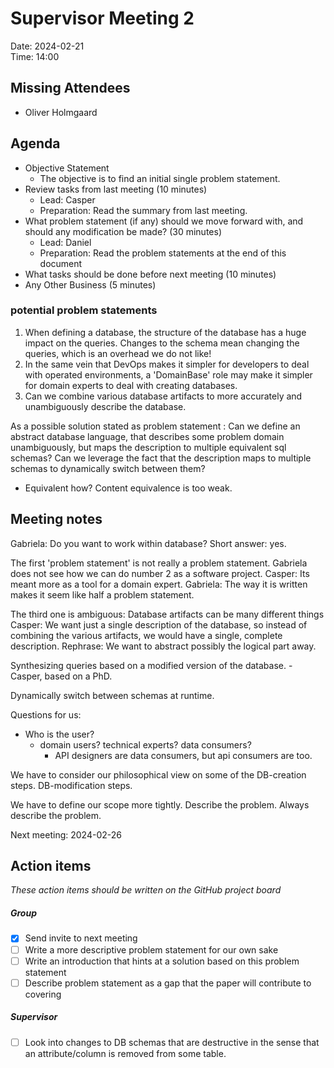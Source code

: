 # Supervisor Meeting 2
Date: 2024-02-21  
Time: 14:00  

## Missing Attendees
- Oliver Holmgaard

## Agenda
- Objective Statement
  - The objective is to find an initial single problem statement.
- Review tasks from last meeting (10 minutes)
  - Lead: Casper
  - Preparation: Read the summary from last meeting.
- What problem statement (if any) should we move forward with, and should any modification be made? (30 minutes)
  - Lead: Daniel
  - Preparation: Read the problem statements at the end of this document
- What tasks should be done before next meeting (10 minutes)
- Any Other Business (5 minutes)

### potential problem statements
1. When defining a database, the structure of the database has a huge impact on the queries. Changes to the schema mean changing the queries, which is an overhead we do not like!
2. In the same vein that DevOps makes it simpler for developers to deal with operated environments, a 'DomainBase' role may make it simpler for domain experts to deal with creating databases.
3. Can we combine various database artifacts to more accurately and unambiguously describe the database.

As a possible solution stated as problem statement :
Can we define an abstract database language, that describes some problem domain unambiguously, but maps the description to multiple equivalent sql schemas? Can we leverage the fact that the description maps to multiple schemas to dynamically switch between them?
- Equivalent how? Content equivalence is too weak.

## Meeting notes
Gabriela: Do you want to work within database? Short answer: yes.

The first 'problem statement' is not really a problem statement.
Gabriela does not see how we can do number 2 as a software project.
Casper: Its meant more as a tool for a domain expert.
Gabriela: The way it is written makes it seem like half a problem statement.

The third one is ambiguous: Database artifacts can be many different things
Casper: We want just a single description of the database, so instead of combining the various artifacts, we would have a single, complete description.
Rephrase: We want to abstract possibly the logical part away.

Synthesizing queries based on a modified version of the database. - Casper, based on a PhD.

Dynamically switch between schemas at runtime.

Questions for us:
- Who is the user?
    - domain users? technical experts? data consumers?
        - API designers are data consumers, but api consumers are too.

We have to consider our philosophical view on some of the DB-creation steps. DB-modification steps.

We have to define our scope more tightly.
Describe the problem. Always describe the problem.

Next meeting: 2024-02-26

## Action items
*These action items should be written on the GitHub project board*

##### Group
- [x] Send invite to next meeting
- [ ] Write a more descriptive problem statement for our own sake
- [ ] Write an introduction that hints at a solution based on this problem statement
- [ ] Describe problem statement as a gap that the paper will contribute to covering

##### Supervisor
- [ ] Look into changes to DB schemas that are destructive in the sense that an attribute/column is removed from some table.